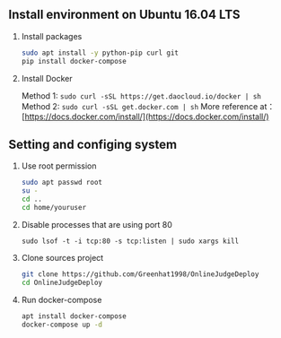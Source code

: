 ## Install environment on Ubuntu 16.04 LTS  

1. Install packages
    ```bash
    sudo apt install -y python-pip curl git
    pip install docker-compose
    ```

2. Install Docker 
    
    Method 1: `sudo curl -sSL https://get.daocloud.io/docker | sh`  
    Method 2: `sudo curl -sSL get.docker.com | sh`
    More reference at： [https://docs.docker.com/install/](https://docs.docker.com/install/)

## Setting and configing system

1. Use root permission
    ```bash
    sudo apt passwd root
    su -
    cd ..
    cd home/youruser
    ```
2. Disable processes that are using port 80
    ```
    sudo lsof -t -i tcp:80 -s tcp:listen | sudo xargs kill
    ```
    
3. Clone sources project
    ```bash
    git clone https://github.com/Greenhat1998/OnlineJudgeDeploy
    cd OnlineJudgeDeploy
    ```
    
4. Run docker-compose
    ```bash
    apt install docker-compose
    docker-compose up -d
    ```
